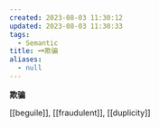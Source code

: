 ```yaml
---
created: 2023-08-03 11:30:12
updated: 2023-08-03 11:30:33
tags:
  - Semantic
title: 🗝️欺骗
aliases:
  - null
---
```


<pre><strong>欺骗</strong></pre>
[[beguile]], [[fraudulent]], [[duplicity]]
